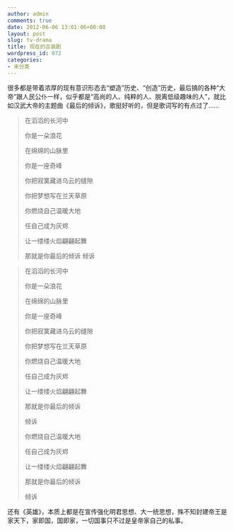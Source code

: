 ```yaml
---
author: admin
comments: true
date: 2012-06-06 13:01:06+00:00
layout: post
slug: tv-drama
title: 现在的古装剧
wordpress_id: 972
categories:
- 未分类
---
```


很多都是带着浓厚的现有意识形态去“塑造”历史、“创造”历史，最后搞的各种“大帝”跟人民公仆一样，似乎都是“高尚的人、纯粹的人、脱离低级趣味的人”，就比如汉武大帝的主题曲《最后的倾诉》，歌挺好听的，但是歌词写的有点过了……

> 在滔滔的长河中
> 
> 你是一朵浪花
> 
> 在绵绵的山脉里
> 
> 你是一座奇峰
> 
> 你把寂寞藏进乌云的缝隙
> 
> 你把梦想写在兰天草原
> 
> 你燃烧自己温暖大地
> 
> 任自己成为灰烬
> 
> 让一缕缕火焰翩翩起舞
> 
> 那就是你最后的倾诉
> 倾诉

> 在滔滔的长河中
> 
> 你是一朵浪花
> 
> 在绵绵的山脉里
> 
> 你是一座奇峰
> 
> 你把寂寞藏进乌云的缝隙
> 
> 你把梦想写在兰天草原
> 
> 你燃烧自己温暖大地
> 
> 任自己成为灰烬
> 
> 让一缕缕火焰翩翩起舞
> 
> 那就是你最后的倾诉
> 
> 倾诉
> 
> 你燃烧自己温暖大地
> 
> 任自己成为灰烬
> 
> 让一缕缕火焰翩翩起舞
> 
> 那就是你最后的倾诉
> 
> 倾诉


还有《英雄》，本质上都是在宣传强化明君思想、大一统思想，殊不知封建帝王是家天下，家即国，国即家，一切国事只不过是皇帝家自己的私事。
